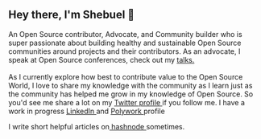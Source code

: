 <h2>
  Hey there, I'm Shebuel 👋</br>
  </h2>
  <p>An Open Source contributor, Advocate, and Community builder who is super passionate about building healthy and sustainable Open Source communities around projects and their contributors. As an advocate, I speak at Open Source conferences, check out my <a href="https://github.com/shebuel-oss/Talks">talks.</a> <br>
  <br>
As I currently explore how best to contribute value to the Open Source World, I love to share my knowledge with the community as I learn just as the community has helped me grow in my knowledge of Open Source. So you'd see me share a lot on my <a href="https://www.twitter.com/1shebuel">Twitter profile </a>if you follow me. I have a work in progress <a href="https://www.linkedin.com/in/shebuel-inyang">LinkedIn </a> and <a href=https://www.polywork.com/shebuel_oss>Polywork </a>profile</p>



<p>
  I write short helpful articles on<a href="https://shebuel.hashnode.dev/"> hashnode </a>sometimes.
  </p>


<!--
**shebuel-oss/shebuel-oss** is a ✨ _special_ ✨ repository because its `README.md` (this file) appears on your GitHub profile.

Here are some ideas to get you started:

- 🔭 I’m currently working on ...
- 🌱 I’m currently learning ...
- 👯 I’m looking to collaborate on ...
- 🤔 I’m looking for help with ...
- 💬 Ask me about ...
- 📫 How to reach me: ...
- 😄 Pronouns: ...
- ⚡ Fun fact: ...
-->

